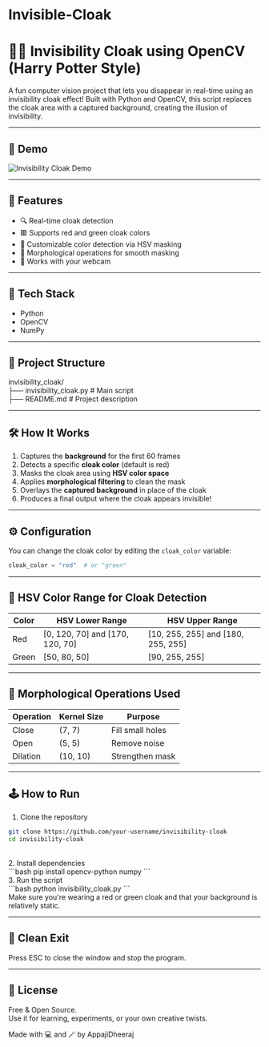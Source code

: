 # Invisible-Cloak

# 🧙‍♂️ Invisibility Cloak using OpenCV (Harry Potter Style)

A fun computer vision project that lets you disappear in real-time using an invisibility cloak effect! Built with Python and OpenCV, this script replaces the cloak area with a captured background, creating the illusion of invisibility.

---

## 🎥 Demo

![Invisibility Cloak Demo](https://user-images.githubusercontent.com/your-gif-or-image.gif)

---

## 🚀 Features

- 🔍 Real-time cloak detection
- 🟥 Supports red and green cloak colors
- 🎯 Customizable color detection via HSV masking
- 💫 Morphological operations for smooth masking
- 🎥 Works with your webcam

---

## 🧰 Tech Stack

- Python
- OpenCV
- NumPy

---

## 📁 Project Structure <br>

invisibility_cloak/ <br>
├── invisibility_cloak.py # Main script <br>
├── README.md # Project description <br>

---

## 🛠️ How It Works <br>

1. Captures the **background** for the first 60 frames <br>
2. Detects a specific **cloak color** (default is red) <br>
3. Masks the cloak area using **HSV color space** <br>
4. Applies **morphological filtering** to clean the mask <br>
5. Overlays the **captured background** in place of the cloak <br>
6. Produces a final output where the cloak appears invisible! <br>

---

## ⚙️ Configuration <br>

You can change the cloak color by editing the `cloak_color` variable: <br>

```python
cloak_color = "red"  # or "green"
```
---

## 🧪 HSV Color Range for Cloak Detection

| Color | HSV Lower Range                     | HSV Upper Range                     |
|-------|-------------------------------------|-------------------------------------|
| Red   | [0, 120, 70] and [170, 120, 70]     | [10, 255, 255] and [180, 255, 255]  |
| Green | [50, 80, 50]                        | [90, 255, 255]                      |

---

## 🧽 Morphological Operations Used

| Operation | Kernel Size | Purpose             |
|----------|-------------|---------------------|
| Close    | (7, 7)       | Fill small holes    |
| Open     | (5, 5)       | Remove noise        |
| Dilation | (10, 10)     | Strengthen mask     |

---

## 🕹️ How to Run<br>
1. Clone the repository<br>
```bash
git clone https://github.com/your-username/invisibility-cloak
cd invisibility-cloak
```
<br>
2. Install dependencies<br>
```bash
pip install opencv-python numpy
```
<br>
3. Run the script<br>
```bash
python invisibility_cloak.py
```
<br>
Make sure you're wearing a red or green cloak and that your background is relatively static.

---

## 🧹 Clean Exit<br>
Press ESC to close the window and stop the program.<br>

---

## 📜 License<br>
Free & Open Source.<br>
Use it for learning, experiments, or your own creative twists.<br>

Made with 💻 and 🪄 by AppajiDheeraj

